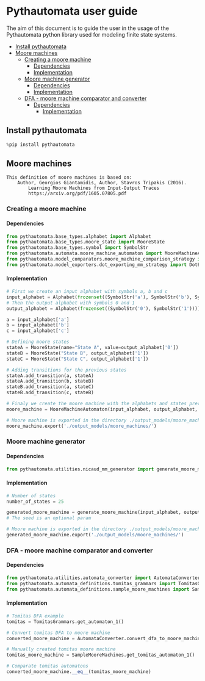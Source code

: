 # Pythautomata user guide <!-- TOC ignore:true -->

The aim of this document is to guide the user in the usage of the Pythautomata python library used for modeling finite state systems.

<!-- TOC -->
- [Install pythautomata](#install-pythautomata)
- [Moore machines](#moore-machines)
    - [Creating a moore machine](#creating-a-moore-machine)
        - [Dependencies](#dependencies)
        - [Implementation](#implementation)
    - [Moore machine generator](#moore-machine-generator)
        - [Dependencies](#dependencies)
        - [Implementation](#implementation)
    - [DFA - moore machine comparator and converter](#dfa---moore-machine-comparator-and-converter)
        - [Dependencies](#dependencies)
            - [Implementation](#implementation)

<!-- /TOC -->

## Install pythautomata

```python
%pip install pythautomata 
```
## Moore machines

    This definition of moore machines is based on:
        Author, Georgios Giantamidis, Author, Stavros Tripakis (2016). 
            Learning Moore Machines from Input-Output Traces
            https://arxiv.org/pdf/1605.07805.pdf

### Creating a moore machine

#### Dependencies 

```python
from pythautomata.base_types.alphabet import Alphabet
from pythautomata.base_types.moore_state import MooreState
from pythautomata.base_types.symbol import SymbolStr
from pythautomata.automata.moore_machine_automaton import MooreMachineAutomaton
from pythautomata.model_comparators.moore_machine_comparison_strategy import MooreMachineComparisonStrategy as ComparisonStrategy
from pythautomata.model_exporters.dot_exporting_mm_strategy import DotExportingMMStrategy
```

#### Implementation

```python
# First we create an input alphabet with symbols a, b and c
input_alphabet = Alphabet(frozenset((SymbolStr('a'), SymbolStr('b'), SymbolStr('c'))))
# Then the output alphabet with symbols 0 and 1
output_alphabet = Alphabet(frozenset((SymbolStr('0'), SymbolStr('1'))))

a = input_alphabet['a']
b = input_alphabet['b']
c = input_alphabet['c']

# Defining moore states
stateA = MooreState(name="State A", value=output_alphabet['0'])
stateB = MooreState("State B", output_alphabet['1'])
stateC = MooreState("State C", output_alphabet['1'])

# Adding transitions for the previous states
stateA.add_transition(a, stateA)
stateA.add_transition(b, stateB)
stateB.add_transition(a, stateC)
stateB.add_transition(c, stateB)

# Finaly we create the moore machine with the alphabets and states previously created 
moore_machine = MooreMachineAutomaton(input_alphabet, output_alphabet, initial_state=stateA, states=set([stateA, stateB, stateC]), comparator=ComparisonStrategy, name="moore machine with 3 states", exportingStrategies=[DotExportingMMStrategy()])

# Moore machine is exported in the directory ./output_models/moore_machines/ with .dot extension
moore_machine.export('./output_models/moore_machines/')
```

### Moore machine generator

#### Dependencies 

```python
from pythautomata.utilities.nicaud_mm_generator import generate_moore_machine
```

#### Implementation

```python
# Number of states
number_of_states = 25

generated_moore_machine = generate_moore_machine(input_alphabet, output_alphabet, number_of_states, seed=100)
# The seed is an optional param

# Moore machine is exported in the directory ./output_models/moore_machines/
generated_moore_machine.export('./output_models/moore_machines/')
```

### DFA - moore machine comparator and converter

#### Dependencies 

```python
from pythautomata.utilities.automata_converter import AutomataConverter
from pythautomata.automata_definitions.tomitas_grammars import TomitasGrammars
from pythautomata.automata_definitions.sample_moore_machines import SampleMooreMachines
```

#### Implementation

```python
# Tomitas DFA example
tomitas = TomitasGrammars.get_automaton_1()

# Convert tomitas DFA to moore machine
converted_moore_machine = AutomataConverter.convert_dfa_to_moore_machine(tomitas)

# Manually created tomitas moore machine
tomitas_moore_machine = SampleMooreMachines.get_tomitas_automaton_1()

# Comparate tomitas automatons
converted_moore_machine.__eq__(tomitas_moore_machine)
```
